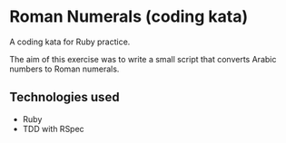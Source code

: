 # Roman Numerals (coding kata)

A coding kata for Ruby practice.

The aim of this exercise was to write a small script that converts Arabic numbers to Roman numerals.


## Technologies used

* Ruby
* TDD with RSpec